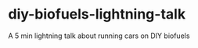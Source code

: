 diy-biofuels-lightning-talk
===========================

A 5 min lightning talk about running cars on DIY biofuels
